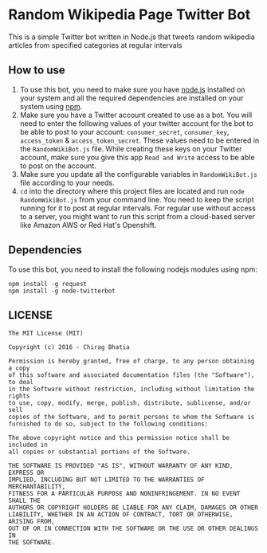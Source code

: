 Random Wikipedia Page Twitter Bot
=================================

This is a simple Twitter bot written in Node.js that tweets random wikipedia articles from specified categories at regular intervals

How to use
-----------
1. To use this bot, you need to make sure you have [node.js](https://nodejs.org/) installed on your system and all the required dependencies are installed on your system using [npm](https://www.npmjs.com/).
2. Make sure you have a Twitter account created to use as a bot. You will need to enter the following values of your twitter account for the bot to be able to post to your account: `consumer_secret`, `consumer_key`, `access_token` & `access_token_secret`. These values need to be entered in the `RandomWikiBot.js` file. While creating these keys on your Twitter account, make sure you give this app `Read and Write` access to be able to post on the account.
3. Make sure you update all the configurable variables in `RandomWikiBot.js` file according to your needs.
4. `cd` into the directory where this project files are located and run `node RandomWikiBot.js` from your command line. You need to keep the script running for it to post at regular intervals. For regular use without access to a server, you might want to run this script from a cloud-based server like Amazon AWS or Red Hat's Openshift.

Dependencies
------------
To use this bot, you need to install the following nodejs modules using npm:

```
npm install -g request
npm install -g node-twitterbot
```

LICENSE
--------
```
The MIT License (MIT)

Copyright (c) 2016 - Chirag Bhatia

Permission is hereby granted, free of charge, to any person obtaining a copy
of this software and associated documentation files (the "Software"), to deal
in the Software without restriction, including without limitation the rights
to use, copy, modify, merge, publish, distribute, sublicense, and/or sell
copies of the Software, and to permit persons to whom the Software is
furnished to do so, subject to the following conditions:

The above copyright notice and this permission notice shall be included in
all copies or substantial portions of the Software.

THE SOFTWARE IS PROVIDED "AS IS", WITHOUT WARRANTY OF ANY KIND, EXPRESS OR
IMPLIED, INCLUDING BUT NOT LIMITED TO THE WARRANTIES OF MERCHANTABILITY,
FITNESS FOR A PARTICULAR PURPOSE AND NONINFRINGEMENT. IN NO EVENT SHALL THE
AUTHORS OR COPYRIGHT HOLDERS BE LIABLE FOR ANY CLAIM, DAMAGES OR OTHER
LIABILITY, WHETHER IN AN ACTION OF CONTRACT, TORT OR OTHERWISE, ARISING FROM,
OUT OF OR IN CONNECTION WITH THE SOFTWARE OR THE USE OR OTHER DEALINGS IN
THE SOFTWARE.
```
